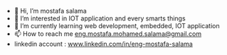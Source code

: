 - 👋 Hi, I’m mostafa salama
- 👀 I’m interested in IOT application and every smarts things
- 🌱 I’m currently learning web development, embedded, IOT application
- 📫 How to reach me eng.mostafa.mohamed.salama@gmail.com
- linkedin account : www.linkedin.com/in/eng-mostafa-salama


<!---
mostafasalama97/mostafasalama97 is a ✨ special ✨ repository because its `README.md` (this file) appears on your GitHub profile.
You can click the Preview link to take a look at your changes.
--->
